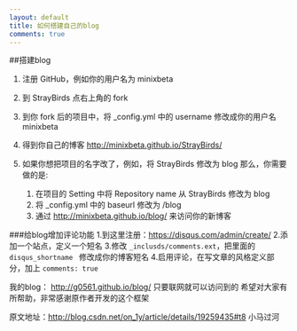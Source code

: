 ```yaml
---
layout: default
title: 如何搭建自己的blog
comments: true
---
```



##搭建blog
1. 注册 GitHub，例如你的用户名为 minixbeta
2. 到 StrayBirds 点右上角的 fork
3. 到你 fork 后的项目中，将 _config.yml 中的 username 修改成你的用户名 minixbeta
4. 得到你自己的博客 http://minixbeta.github.io/StrayBirds/
5. 如果你想把项目的名字改了，例如，将 StrayBirds 修改为 blog 那么，你需要做的是:
  
   1. 在项目的 Setting 中将 Repository name 从 StrayBirds 修改为 blog
   2. 将 _config.yml 中的 baseurl 修改为 /blog
   3. 通过 http://minixbeta.github.io/blog/ 来访问你的新博客

###给blog增加评论功能 
    1.到这里注册：https://disqus.com/admin/create/ 
    2.添加一个站点，定义一个短名
    3.修改 `_inclusds/comments.ext`，把里面的 `disqus_shortname ` 修改成你的博客短名
    4.启用评论，在写文章的风格定义部分，加上 `comments: true` 

我的blog： http://g0561.github.io/blog/  只要联网就可以访问到的
希望对大家有所帮助，非常感谢原作者开发的这个框架

原文地址：http://blog.csdn.net/on_1y/article/details/19259435#t8
                                                                                                            小马过河
